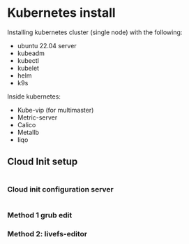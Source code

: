 # Kubernetes install

Installing kubernetes cluster (single node) with the following:
- ubuntu 22.04 server
- kubeadm
- kubectl
- kubelet
- helm
- k9s

Inside kubernetes:
- Kube-vip (for multimaster)
- Metric-server
- Calico
- Metallb
- liqo

## Cloud Init setup
```bash
```
### Cloud init configuration server
```bash
```

### Method 1 grub edit

### Method 2: livefs-editor